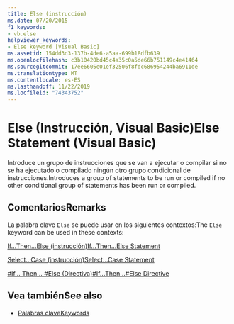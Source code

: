 ```yaml
---
title: Else (instrucción)
ms.date: 07/20/2015
f1_keywords:
- vb.else
helpviewer_keywords:
- Else keyword [Visual Basic]
ms.assetid: 154dd3d3-137b-4de6-a5aa-699b18dfb639
ms.openlocfilehash: c3b10420bd45c4a35c0a5de66b751149c4e41464
ms.sourcegitcommit: 17ee6605e01ef32506f8fdc686954244ba6911de
ms.translationtype: MT
ms.contentlocale: es-ES
ms.lasthandoff: 11/22/2019
ms.locfileid: "74343752"
---
```

# <a name="else-statement-visual-basic"></a><span data-ttu-id="ebe14-102">Else (Instrucción, Visual Basic)</span><span class="sxs-lookup"><span data-stu-id="ebe14-102">Else Statement (Visual Basic)</span></span>
<span data-ttu-id="ebe14-103">Introduce un grupo de instrucciones que se van a ejecutar o compilar si no se ha ejecutado o compilado ningún otro grupo condicional de instrucciones.</span><span class="sxs-lookup"><span data-stu-id="ebe14-103">Introduces a group of statements to be run or compiled if no other conditional group of statements has been run or compiled.</span></span>  
  
## <a name="remarks"></a><span data-ttu-id="ebe14-104">Comentarios</span><span class="sxs-lookup"><span data-stu-id="ebe14-104">Remarks</span></span>  
 <span data-ttu-id="ebe14-105">La palabra clave `Else` se puede usar en los siguientes contextos:</span><span class="sxs-lookup"><span data-stu-id="ebe14-105">The `Else` keyword can be used in these contexts:</span></span>  
  
 [<span data-ttu-id="ebe14-106">If...Then...Else (instrucción)</span><span class="sxs-lookup"><span data-stu-id="ebe14-106">If...Then...Else Statement</span></span>](../../../visual-basic/language-reference/statements/if-then-else-statement.md)  
  
 [<span data-ttu-id="ebe14-107">Select...Case (instrucción)</span><span class="sxs-lookup"><span data-stu-id="ebe14-107">Select...Case Statement</span></span>](../../../visual-basic/language-reference/statements/select-case-statement.md)  
  
 [<span data-ttu-id="ebe14-108">#If... Then... #Else (Directiva)</span><span class="sxs-lookup"><span data-stu-id="ebe14-108">#If...Then...#Else Directive</span></span>](../../../visual-basic/language-reference/directives/if-then-else-directives.md)  
  
## <a name="see-also"></a><span data-ttu-id="ebe14-109">Vea también</span><span class="sxs-lookup"><span data-stu-id="ebe14-109">See also</span></span>

- [<span data-ttu-id="ebe14-110">Palabras clave</span><span class="sxs-lookup"><span data-stu-id="ebe14-110">Keywords</span></span>](../../../visual-basic/language-reference/keywords/index.md)
